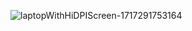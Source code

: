 ![laptopWithHiDPIScreen-1717291753164](https://github.com/chentex20/Portafolio/assets/105829763/ace009a6-8b0a-4fde-a957-361f9ecf65c2)
